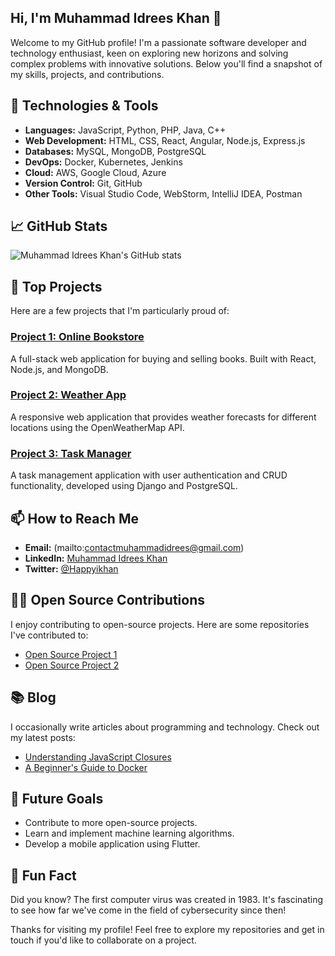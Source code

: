  ## Hi, I'm Muhammad Idrees Khan 👋

Welcome to my GitHub profile! I'm a passionate software developer and technology enthusiast, keen on exploring new horizons and solving complex problems with innovative solutions. Below you'll find a snapshot of my skills, projects, and contributions.

## 🔧 Technologies & Tools

- **Languages:** JavaScript, Python, PHP, Java, C++
- **Web Development:** HTML, CSS, React, Angular, Node.js, Express.js
- **Databases:** MySQL, MongoDB, PostgreSQL
- **DevOps:** Docker, Kubernetes, Jenkins
- **Cloud:** AWS, Google Cloud, Azure
- **Version Control:** Git, GitHub
- **Other Tools:** Visual Studio Code, WebStorm, IntelliJ IDEA, Postman

## 📈 GitHub Stats

![Muhammad Idrees Khan's GitHub stats](https://github-readme-stats.vercel.app/api?username=muhammadidreeskhan&show_icons=true&theme=radical)

## 🌟 Top Projects

Here are a few projects that I'm particularly proud of:

### [Project 1: Online Bookstore](https://github.com/muhammadidreeskhan/online-bookstore)
A full-stack web application for buying and selling books. Built with React, Node.js, and MongoDB.

### [Project 2: Weather App](https://github.com/muhammadidreeskhan/weather-app)
A responsive web application that provides weather forecasts for different locations using the OpenWeatherMap API.

### [Project 3: Task Manager](https://github.com/muhammadidreeskhan/task-manager)
A task management application with user authentication and CRUD functionality, developed using Django and PostgreSQL.

## 📫 How to Reach Me

- **Email:** (mailto:contactmuhammadidrees@gmail.com)
- **LinkedIn:** [Muhammad Idrees Khan](https://www.linkedin.com/in/muhammad-idrees-khan-796558117/)
- **Twitter:** [@Happyikhan](https://twitter.com/happyikhan)

## 👨‍💻 Open Source Contributions

I enjoy contributing to open-source projects. Here are some repositories I've contributed to:

- [Open Source Project 1](https://github.com/example/project1)
- [Open Source Project 2](https://github.com/example/project2)

## 📚 Blog

I occasionally write articles about programming and technology. Check out my latest posts:

- [Understanding JavaScript Closures](https://dev.to/muhammadidreeskhan/understanding-javascript-closures-1f0m)
- [A Beginner's Guide to Docker](https://dev.to/muhammadidreeskhan/a-beginners-guide-to-docker-4a8b)

## 🚀 Future Goals

- Contribute to more open-source projects.
- Learn and implement machine learning algorithms.
- Develop a mobile application using Flutter.

## 🎯 Fun Fact

Did you know? The first computer virus was created in 1983. It's fascinating to see how far we've come in the field of cybersecurity since then!

Thanks for visiting my profile! Feel free to explore my repositories and get in touch if you'd like to collaborate on a project.
